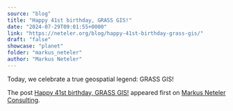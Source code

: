 ```yaml
---
source: "blog"
title: "Happy 41st birthday, GRASS GIS!"
date: "2024-07-29T09:01:55+0000"
link: "https://neteler.org/blog/happy-41st-birthday-grass-gis/"
draft: "false"
showcase: "planet"
folder: "markus_neteler"
author: "Markus Neteler"
---
```


<p>Today, we celebrate a true geospatial legend: GRASS GIS!</p>
<p>The post <a href="https://neteler.org/blog/happy-41st-birthday-grass-gis/">Happy 41st birthday, GRASS GIS!</a> appeared first on <a href="https://neteler.org">Markus Neteler Consulting</a>.</p>
